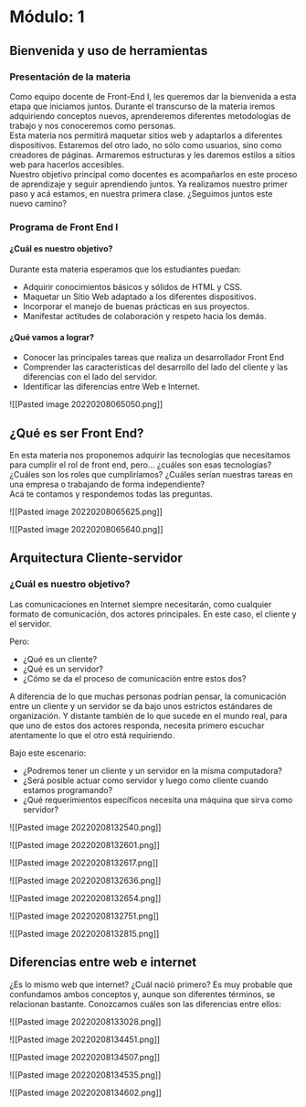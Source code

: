 # Módulo: 1

## Bienvenida y uso de herramientas

### Presentación de la materia

Como equipo docente de Front-End I, les queremos dar la bienvenida a esta etapa que iniciamos juntos. Durante el transcurso de la materia iremos adquiriendo conceptos nuevos, aprenderemos diferentes metodologías de trabajo y nos conoceremos como personas.  
Esta materia nos permitirá maquetar sitios web y adaptarlos a diferentes dispositivos. Estaremos del otro lado, no sólo como usuarios, sino como creadores de páginas. Armaremos estructuras y les daremos estilos a sitios web para hacerlos accesibles.  
Nuestro objetivo principal como docentes es acompañarlos en este proceso de aprendizaje y seguir aprendiendo juntos. Ya realizamos nuestro primer paso y acá estamos, en nuestra primera clase. ¿Seguimos juntos este nuevo camino?

### Programa de Front End I

#### ¿Cuál es nuestro objetivo?

Durante esta materia esperamos que los estudiantes puedan:

-   Adquirir conocimientos básicos y sólidos de HTML y CSS.
-   Maquetar un Sitio Web adaptado a los diferentes dispositivos.
-   Incorporar el manejo de buenas prácticas en sus proyectos.
-   Manifestar actitudes de colaboración y respeto hacia los demás.


#### ¿Qué vamos a lograr?

-   Conocer las principales tareas que realiza un desarrollador Front End
-   Comprender las características del desarrollo del lado del cliente y las diferencias con el lado del servidor.
-   Identificar las diferencias entre Web e Internet.

![[Pasted image 20220208065050.png]]

## ¿Qué es ser Front End?

En esta materia nos proponemos adquirir las tecnologías que necesitamos para cumplir el rol de front end, pero... ¿cuáles son esas tecnologías? ¿Cuáles son los roles que cumpliríamos? ¿Cuáles serían nuestras tareas en una empresa o trabajando de forma independiente?  
Acá te contamos y respondemos todas las preguntas.

![[Pasted image 20220208065625.png]]

![[Pasted image 20220208065640.png]]

## Arquitectura Cliente-servidor

### ¿Cuál es nuestro objetivo?

Las comunicaciones en Internet siempre necesitarán, como cualquier formato de comunicación, dos actores principales. En este caso, el cliente y el servidor.  
  
Pero:

-   ¿Qué es un cliente?
-   ¿Qué es un servidor?
-   ¿Cómo se da el proceso de comunicación entre estos dos?

A diferencia de lo que muchas personas podrían pensar, la comunicación entre un cliente y un servidor se da bajo unos estrictos estándares de organización. Y distante también de lo que sucede en el mundo real, para que uno de estos dos actores responda, necesita primero escuchar atentamente lo que el otro está requiriendo.  
  
Bajo este escenario:

-   ¿Podremos tener un cliente y un servidor en la misma computadora?
-   ¿Será posible actuar como servidor y luego como cliente cuando estamos programando?
-   ¿Qué requerimientos específicos necesita una máquina que sirva como servidor?

![[Pasted image 20220208132540.png]]

![[Pasted image 20220208132601.png]]

![[Pasted image 20220208132617.png]]

![[Pasted image 20220208132636.png]]

![[Pasted image 20220208132654.png]]

![[Pasted image 20220208132751.png]]

![[Pasted image 20220208132815.png]]


## Diferencias entre web e internet
¿Es lo mismo web que internet? ¿Cuál nació primero? Es muy probable que confundamos ambos conceptos y, aunque son diferentes términos, se relacionan bastante. Conozcamos cuáles son las diferencias entre ellos:

![[Pasted image 20220208133028.png]]

![[Pasted image 20220208134451.png]]

![[Pasted image 20220208134507.png]]

![[Pasted image 20220208134535.png]]

![[Pasted image 20220208134602.png]]

